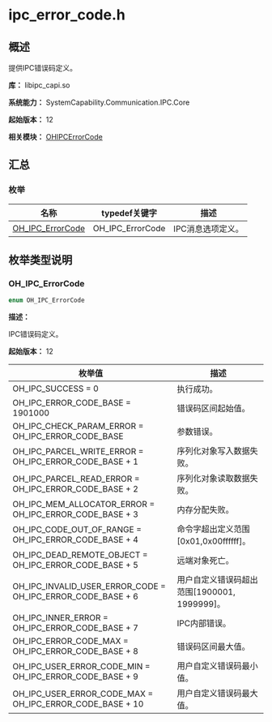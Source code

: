 # ipc_error_code.h
<!--Kit: IPC Kit-->
<!--Subsystem: Communication-->
<!--Owner: @xdx19211@luodonghui0157-->
<!--Designer: @zhaopeng_gitee-->
<!--Tester: @maxiaorong-->
<!--Adviser: @zhang_yixin13-->

## 概述

提供IPC错误码定义。

**库：** libipc_capi.so

**系统能力：** SystemCapability.Communication.IPC.Core

**起始版本：** 12

**相关模块：** [OHIPCErrorCode](capi-ohipcerrorcode.md)

## 汇总

### 枚举

| 名称 | typedef关键字 | 描述 |
| ---- | ------------- | ---- |
| [OH_IPC_ErrorCode](#oh_ipc_errorcode) | OH_IPC_ErrorCode | IPC消息选项定义。 |

## 枚举类型说明

### OH_IPC_ErrorCode

```C
enum OH_IPC_ErrorCode
```

**描述：**

IPC错误码定义。

**起始版本：** 12

| 枚举值 | 描述 |
| ------ | ---- |
| OH_IPC_SUCCESS = 0 | 执行成功。 |
| OH_IPC_ERROR_CODE_BASE = 1901000 | 错误码区间起始值。 |
| OH_IPC_CHECK_PARAM_ERROR = OH_IPC_ERROR_CODE_BASE | 参数错误。 |
| OH_IPC_PARCEL_WRITE_ERROR = OH_IPC_ERROR_CODE_BASE + 1 | 序列化对象写入数据失败。 |
| OH_IPC_PARCEL_READ_ERROR = OH_IPC_ERROR_CODE_BASE + 2 | 序列化对象读取数据失败。 |
| OH_IPC_MEM_ALLOCATOR_ERROR = OH_IPC_ERROR_CODE_BASE + 3 | 内存分配失败。 |
| OH_IPC_CODE_OUT_OF_RANGE = OH_IPC_ERROR_CODE_BASE + 4 | 命令字超出定义范围[0x01,0x00ffffff]。 |
| OH_IPC_DEAD_REMOTE_OBJECT = OH_IPC_ERROR_CODE_BASE + 5 | 远端对象死亡。 |
| OH_IPC_INVALID_USER_ERROR_CODE = OH_IPC_ERROR_CODE_BASE + 6 | 用户自定义错误码超出范围[1900001, 1999999]。 |
| OH_IPC_INNER_ERROR = OH_IPC_ERROR_CODE_BASE + 7| IPC内部错误。 |
| OH_IPC_ERROR_CODE_MAX = OH_IPC_ERROR_CODE_BASE + 8| 错误码区间最大值。 |
| OH_IPC_USER_ERROR_CODE_MIN = OH_IPC_ERROR_CODE_BASE + 9| 用户自定义错误码最小值。 |
| OH_IPC_USER_ERROR_CODE_MAX = OH_IPC_ERROR_CODE_BASE + 10| 用户自定义错误码最大值。 |
